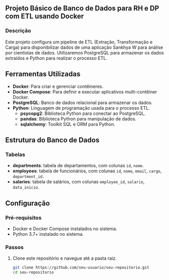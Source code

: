 ## Projeto Básico de Banco de Dados para RH e DP com ETL usando Docker

### Descrição

Este projeto configura um pipeline de ETL (Extração, Transformação e Carga) para disponibilizar dados de uma aplicação Sankhya W para análise por cientistas de dados. Utilizaremos PostgreSQL para armazenar os dados extraídos e Python para realizar o processo ETL.

## Ferramentas Utilizadas

- **Docker**: Para criar e gerenciar contêineres.
- **Docker Compose**: Para definir e executar aplicativos multi-contêiner Docker.
- **PostgreSQL**: Banco de dados relacional para armazenar os dados.
- **Python**: Linguagem de programação usada para o processo ETL.
  - **psycopg2**: Biblioteca Python para conectar ao PostgreSQL.
  - **pandas**: Biblioteca Python para manipulação de dados.
  - **sqlalchemy**: Toolkit SQL e ORM para Python.

## Estrutura do Banco de Dados

### Tabelas

- **departments**: tabela de departamentos, com colunas `id`, `nome`.
- **employees**: tabela de funcionários, com colunas `id`, `nome`, `email`, `cargo`, `department_id`.
- **salaries**: tabela de salários, com colunas `employee_id`, `salario`, `data_inicio`.

## Configuração

### Pré-requisitos

- Docker e Docker Compose instalados no sistema.
- Python 3.7+ instalado no sistema.

### Passos

1. Clone este repositório e navegue até a pasta raiz.
   ```sh
   git clone https://github.com/seu-usuario/seu-repositorio.git
   cd seu-repositorio
